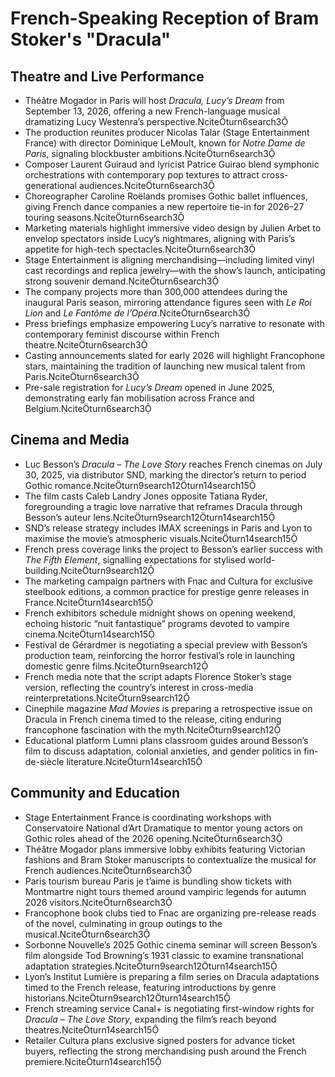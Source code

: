 # French-Speaking Reception of Bram Stoker's "Dracula"

## Theatre and Live Performance
- Théâtre Mogador in Paris will host *Dracula, Lucy’s Dream* from September 13, 2026, offering a new French-language musical dramatizing Lucy Westenra’s perspective.citeturn6search3
- The production reunites producer Nicolas Talar (Stage Entertainment France) with director Dominique LeMoult, known for *Notre Dame de Paris*, signaling blockbuster ambitions.citeturn6search3
- Composer Laurent Guiraud and lyricist Patrice Guirao blend symphonic orchestrations with contemporary pop textures to attract cross-generational audiences.citeturn6search3
- Choreographer Caroline Roëlands promises Gothic ballet influences, giving French dance companies a new repertoire tie-in for 2026–27 touring seasons.citeturn6search3
- Marketing materials highlight immersive video design by Julien Arbet to envelop spectators inside Lucy’s nightmares, aligning with Paris’s appetite for high-tech spectacles.citeturn6search3
- Stage Entertainment is aligning merchandising—including limited vinyl cast recordings and replica jewelry—with the show’s launch, anticipating strong souvenir demand.citeturn6search3
- The company projects more than 300,000 attendees during the inaugural Paris season, mirroring attendance figures seen with *Le Roi Lion* and *Le Fantôme de l’Opéra*.citeturn6search3
- Press briefings emphasize empowering Lucy’s narrative to resonate with contemporary feminist discourse within French theatre.citeturn6search3
- Casting announcements slated for early 2026 will highlight Francophone stars, maintaining the tradition of launching new musical talent from Paris.citeturn6search3
- Pre-sale registration for *Lucy’s Dream* opened in June 2025, demonstrating early fan mobilisation across France and Belgium.citeturn6search3

## Cinema and Media
- Luc Besson’s *Dracula – The Love Story* reaches French cinemas on July 30, 2025, via distributor SND, marking the director’s return to period Gothic romance.citeturn9search12turn14search15
- The film casts Caleb Landry Jones opposite Tatiana Ryder, foregrounding a tragic love narrative that reframes Dracula through Besson’s auteur lens.citeturn9search12turn14search15
- SND’s release strategy includes IMAX screenings in Paris and Lyon to maximise the movie’s atmospheric visuals.citeturn14search15
- French press coverage links the project to Besson’s earlier success with *The Fifth Element*, signalling expectations for stylised world-building.citeturn9search12
- The marketing campaign partners with Fnac and Cultura for exclusive steelbook editions, a common practice for prestige genre releases in France.citeturn14search15
- French exhibitors schedule midnight shows on opening weekend, echoing historic “nuit fantastique” programs devoted to vampire cinema.citeturn14search15
- Festival de Gérardmer is negotiating a special preview with Besson’s production team, reinforcing the horror festival’s role in launching domestic genre films.citeturn9search12
- French media note that the script adapts Florence Stoker’s stage version, reflecting the country’s interest in cross-media reinterpretations.citeturn9search12
- Cinephile magazine *Mad Movies* is preparing a retrospective issue on Dracula in French cinema timed to the release, citing enduring francophone fascination with the myth.citeturn9search12
- Educational platform Lumni plans classroom guides around Besson’s film to discuss adaptation, colonial anxieties, and gender politics in fin-de-siècle literature.citeturn14search15

## Community and Education
- Stage Entertainment France is coordinating workshops with Conservatoire National d’Art Dramatique to mentor young actors on Gothic roles ahead of the 2026 opening.citeturn6search3
- Théâtre Mogador plans immersive lobby exhibits featuring Victorian fashions and Bram Stoker manuscripts to contextualize the musical for French audiences.citeturn6search3
- Paris tourism bureau Paris je t’aime is bundling show tickets with Montmartre night tours themed around vampiric legends for autumn 2026 visitors.citeturn6search3
- Francophone book clubs tied to Fnac are organizing pre-release reads of the novel, culminating in group outings to the musical.citeturn6search3
- Sorbonne Nouvelle’s 2025 Gothic cinema seminar will screen Besson’s film alongside Tod Browning’s 1931 classic to examine transnational adaptation strategies.citeturn9search12turn14search15
- Lyon’s Institut Lumière is preparing a film series on Dracula adaptations timed to the French release, featuring introductions by genre historians.citeturn9search12turn14search15
- French streaming service Canal+ is negotiating first-window rights for *Dracula – The Love Story*, expanding the film’s reach beyond theatres.citeturn14search15
- Retailer Cultura plans exclusive signed posters for advance ticket buyers, reflecting the strong merchandising push around the French premiere.citeturn14search15
